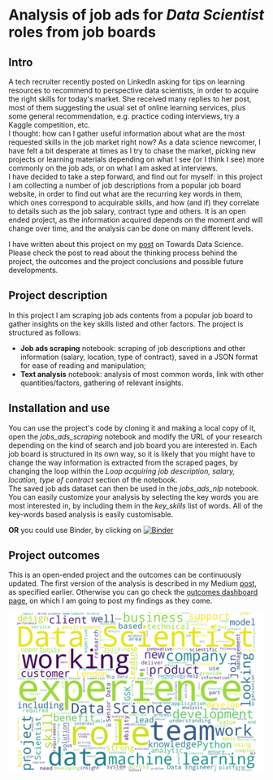 # Analysis of job ads for _Data Scientist_ roles from job boards
## Intro
A tech recruiter recently posted on LinkedIn asking for tips on learning resources to recommend to perspective data scientists, in order to acquire the right skills for today's market. She received many replies to her post, most of them suggesting the usual set of online learning services, plus some general recommendation, e.g. practice coding interviews,  try a Kaggle competition, etc.  
I thought: how can I gather useful information about what are the most requested skills in the job market right now? As a data science newcomer, I have felt a bit desperate at times as I try to chase the market, picking new projects or learning materials depending on what I see (or I think I see) more commonly on the job ads, or on what I am asked at interviews.  
I have decided to take a step forward, and find out for myself: in this project I am collecting a number of job descriptions from a popular job board website, in order to find out what are the recurring key words in them, which ones correspond to acquirable skills, and how (and if) they correlate to details such as the job salary, contract type and others.
It is an open ended project, as the information acquired depends on the moment and will change over time, and the analysis can be done on many different levels.

I have written about this project on my [post](https://towardsdatascience.com/how-to-identify-the-most-requested-skills-on-the-data-science-job-market-with-data-science-726845ca9638) on Towards Data Science. Please check the post to read about the thinking process behind the project, the outcomes and the project conclusions and possible future developments.

## Project description
In this project I am scraping job ads contents from a popular job board to gather insights on the key skills listed and other factors. The project is structured as follows:

- **Job ads scraping** notebook: scraping of job descriptions and other information (salary, location, type of contract), saved in a JSON format for ease of reading and manipulation;
- **Text analysis** notebook: analysis of most common words, link with other quantities/factors, gathering of relevant insights.

## Installation and use
You can use the project's code by cloning it and making a local copy of it, open the _jobs_ads_scraping_ notebook and modify the URL of your research depending on the kind of search and job board you are interested in. Each job board is structured in its own way, so it is likely that you might have to change the way information is extracted from the scraped pages, by changing the loop within the _Loop acquiring job description, salary, location, type of contract_ section of the notebook.  
The saved job ads dataset can then be used in the _jobs_ads_nlp_ notebook. You can easily customize your analysis by selecting the key words you are most interested in, by including them in the _key_skills_ list of words. 
All of the key-words based analysis is easily customisable.

**OR** you could use Binder, by clicking on [![Binder](https://mybinder.org/badge_logo.svg)](https://mybinder.org/v2/gh/RaffaToSpace/Job_ads_scraping_nlp/master)

## Project outcomes
This is an open-ended project and the outcomes can be continuously updated. The first version of the analysis is described in my Medium [post](https://towardsdatascience.com/how-to-identify-the-most-requested-skills-on-the-data-science-job-market-with-data-science-726845ca9638), as specified earlier. Otherwise you can go check the [outcomes dashboard page](https://github.com/RaffaToSpace/Job_ads_scraping_nlp/blob/master/outcomes_dashboard.md), on which I am going to post my findings as they come.









![wordcloud][wordcloud]

[wordcloud]: https://github.com/RaffaToSpace/Job_ads_scraping_nlp/blob/master/data/white_wordcloud4.png "Word Cloud"

